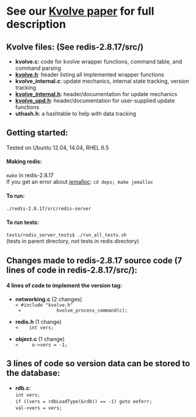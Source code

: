 # See our [Kvolve paper](https://www.cs.umd.edu/~mwh/papers/saur16kvolve.html) for full description #

## Kvolve files:  (See redis-2.8.17/src/)  ##
* **kvolve.c**: code for kvolve wrapper functions, command table, and command parsing
* **[kvolve.h](https://github.com/plum-umd/kvolve/blob/master/redis-2.8.17/src/kvolve.h)**: header listing all implemented wrapper functions
* **kvolve_internal.c**: update mechanics, internal state tracking, version tracking
* **[kvolve_internal.h](https://github.com/plum-umd/kvolve/blob/master/redis-2.8.17/src/kvolve_internal.h)**: header/documentation for update mechanics
* **[kvolve_upd.h](https://github.com/plum-umd/kvolve/blob/master/redis-2.8.17/src/kvolve_upd.h)**: header/documentation for user-supplied update functions
* **uthash.h**: a hashtable to help with data tracking

## Getting started: ##
Tested on Ubuntu 12.04, 14.04, RHEL 6.5
#### Making redis: ####
`make` in  redis-2.8.17  
If you get an error about [jemalloc](https://github.com/antirez/redis/issues/722): `cd deps; make jemalloc`

#### To run: ####
`./redis-2.8.17/src/redis-server`

#### To run tests: ####
`tests/redis_server_tests$ ./run_all_tests.sh`  
(tests in parent directory, not tests in redis directory)

## Changes made to redis-2.8.17 source code  (7 lines of code in redis-2.8.17/src/): ##

#### 4 lines of code to implement the version tag: ####

* **networking.c**  (2 changes)  
`< #include "kvolve.h"  `  
` <             kvolve_process_command(c);`

* **redis.h**   (1 change)  
`<    int vers;`

* **object.c**  (1 change)  
`<     o->vers = -1;`


## 3 lines of code so version data can be stored to the database: ##
* **rdb.c**:  
`int vers;`  
`if ((vers = rdbLoadType(&rdb)) == -1) goto eoferr;`  
`val->vers = vers;`  


